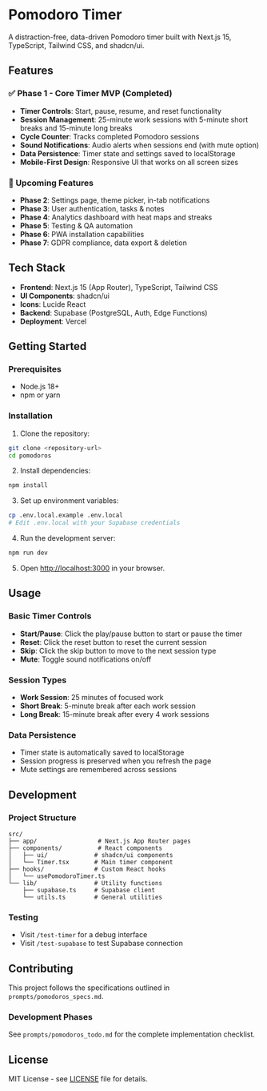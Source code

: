 # Pomodoro Timer

A distraction-free, data-driven Pomodoro timer built with Next.js 15, TypeScript, Tailwind CSS, and shadcn/ui.

## Features

### ✅ Phase 1 - Core Timer MVP (Completed)
- **Timer Controls**: Start, pause, resume, and reset functionality
- **Session Management**: 25-minute work sessions with 5-minute short breaks and 15-minute long breaks
- **Cycle Counter**: Tracks completed Pomodoro sessions
- **Sound Notifications**: Audio alerts when sessions end (with mute option)
- **Data Persistence**: Timer state and settings saved to localStorage
- **Mobile-First Design**: Responsive UI that works on all screen sizes

### 🚧 Upcoming Features
- **Phase 2**: Settings page, theme picker, in-tab notifications
- **Phase 3**: User authentication, tasks & notes
- **Phase 4**: Analytics dashboard with heat maps and streaks
- **Phase 5**: Testing & QA automation
- **Phase 6**: PWA installation capabilities
- **Phase 7**: GDPR compliance, data export & deletion

## Tech Stack

- **Frontend**: Next.js 15 (App Router), TypeScript, Tailwind CSS
- **UI Components**: shadcn/ui
- **Icons**: Lucide React
- **Backend**: Supabase (PostgreSQL, Auth, Edge Functions)
- **Deployment**: Vercel

## Getting Started

### Prerequisites
- Node.js 18+ 
- npm or yarn

### Installation

1. Clone the repository:
```bash
git clone <repository-url>
cd pomodoros
```

2. Install dependencies:
```bash
npm install
```

3. Set up environment variables:
```bash
cp .env.local.example .env.local
# Edit .env.local with your Supabase credentials
```

4. Run the development server:
```bash
npm run dev
```

5. Open [http://localhost:3000](http://localhost:3000) in your browser.

## Usage

### Basic Timer Controls
- **Start/Pause**: Click the play/pause button to start or pause the timer
- **Reset**: Click the reset button to reset the current session
- **Skip**: Click the skip button to move to the next session type
- **Mute**: Toggle sound notifications on/off

### Session Types
- **Work Session**: 25 minutes of focused work
- **Short Break**: 5-minute break after each work session
- **Long Break**: 15-minute break after every 4 work sessions

### Data Persistence
- Timer state is automatically saved to localStorage
- Session progress is preserved when you refresh the page
- Mute settings are remembered across sessions

## Development

### Project Structure
```
src/
├── app/                 # Next.js App Router pages
├── components/          # React components
│   ├── ui/             # shadcn/ui components
│   └── Timer.tsx       # Main timer component
├── hooks/              # Custom React hooks
│   └── usePomodoroTimer.ts
└── lib/                # Utility functions
    ├── supabase.ts     # Supabase client
    └── utils.ts        # General utilities
```

### Testing
- Visit `/test-timer` for a debug interface
- Visit `/test-supabase` to test Supabase connection

## Contributing

This project follows the specifications outlined in `prompts/pomodoros_specs.md`. 

### Development Phases
See `prompts/pomodoros_todo.md` for the complete implementation checklist.

## License

MIT License - see [LICENSE](LICENSE) file for details.
